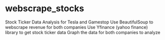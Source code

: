 # webscrape_stocks
Stock Ticker Data Analysis for Tesla and Gamestop
Use BeautifulSoup to webscrape revenue for both companies
Use Yfinance (yahoo finance) library to get stock ticker data
Graph the data for both companies to analyze
